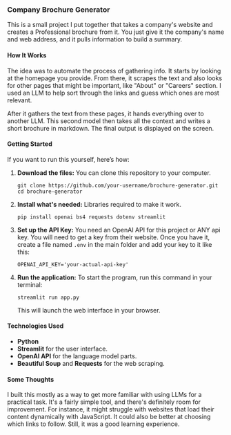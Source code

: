 ### Company Brochure Generator

This is a small project I put together that takes a company's website and creates a Professional brochure from it. You just give it the company's name and web address, and it pulls information to build a summary.

#### How It Works

The idea was to automate the process of gathering info. It starts by looking at the homepage you provide. From there, it scrapes the text and also looks for other pages that might be important, like "About" or "Careers" section. I used an LLM to help sort through the links and guess which ones are most relevant.

After it gathers the text from these pages, it hands everything over to another LLM. This second model then takes all the context and writes a short brochure in markdown. The final output is displayed on the screen.

#### Getting Started

If you want to run this yourself, here’s how:

1.  **Download the files:**
    You can clone this repository to your computer.
    ```
    git clone https://github.com/your-username/brochure-generator.git
    cd brochure-generator
    ```

2.  **Install what's needed:**
    Libraries required to make it work. 
    ```
    pip install openai bs4 requests dotenv streamlit
    ```

3.  **Set up the API Key:**
    You need an OpenAI API for this project or ANY api key. You will need to get a key from their website. Once you have it, create a file named `.env` in the main folder and add your key to it like this:
    ```
    OPENAI_API_KEY='your-actual-api-key'
    ```

4.  **Run the application:**
    To start the program, run this command in your terminal:
    ```
    streamlit run app.py
    ```
    This will launch the web interface in your browser.


#### Technologies Used

*   **Python**
*   **Streamlit** for the user interface.
*   **OpenAI API** for the language model parts.
*   **Beautiful Soup** and **Requests** for the web scraping.

#### Some Thoughts

I built this mostly as a way to get more familiar with using LLMs for a practical task. It's a fairly simple tool, and there's definitely room for improvement. For instance, it might struggle with websites that load their content dynamically with JavaScript. It could also be better at choosing which links to follow. Still, it was a good learning experience.
